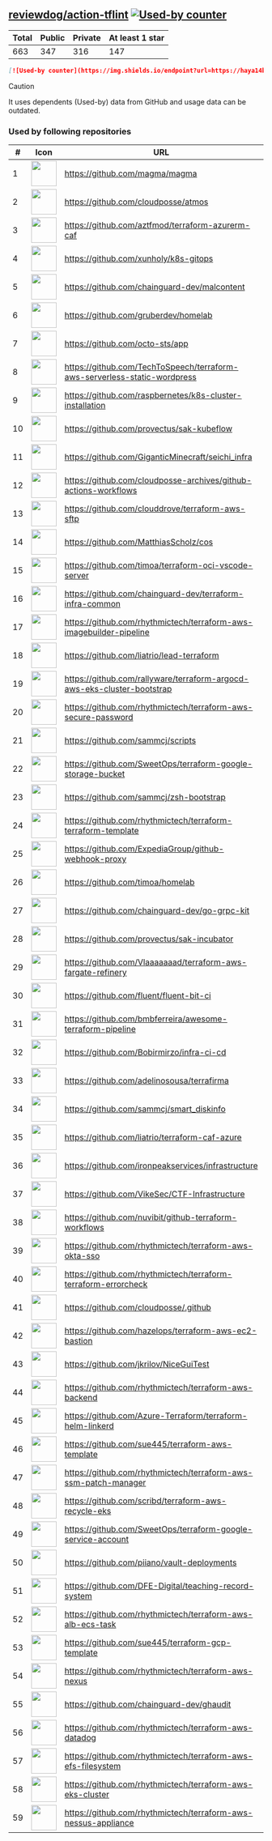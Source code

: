 





## [reviewdog/action-tflint](https://github.com/reviewdog/action-tflint) [![Used-by counter](https://img.shields.io/endpoint?url=https://haya14busa.github.io/github-used-by/data/reviewdog/action-tflint/shieldsio.json)](https://github.com/haya14busa/github-used-by/tree/main/repo/reviewdog/action-tflint)

| Total | Public | Private | At least 1 star
| ----- | ------ | ------- | ---------------
| 663 | 347 | 316 | 147 |

```md
[![Used-by counter](https://img.shields.io/endpoint?url=https://haya14busa.github.io/github-used-by/data/reviewdog/action-tflint/shieldsio.json)](https://github.com/haya14busa/github-used-by/tree/main/repo/reviewdog/action-tflint)
```

> [!CAUTION]
> It uses dependents (Used-by) data from GitHub and usage data can be outdated.

### Used by following repositories

| # | Icon | URL | Stars |
| -- | -- | -- | -- | 
|1|<img src="https://github.com/magma.png" width=50 height=50>|https://github.com/magma/magma|1753|
|2|<img src="https://github.com/cloudposse.png" width=50 height=50>|https://github.com/cloudposse/atmos|1099|
|3|<img src="https://github.com/aztfmod.png" width=50 height=50>|https://github.com/aztfmod/terraform-azurerm-caf|578|
|4|<img src="https://github.com/xunholy.png" width=50 height=50>|https://github.com/xunholy/k8s-gitops|571|
|5|<img src="https://github.com/chainguard-dev.png" width=50 height=50>|https://github.com/chainguard-dev/malcontent|533|
|6|<img src="https://github.com/gruberdev.png" width=50 height=50>|https://github.com/gruberdev/homelab|220|
|7|<img src="https://github.com/octo-sts.png" width=50 height=50>|https://github.com/octo-sts/app|208|
|8|<img src="https://github.com/TechToSpeech.png" width=50 height=50>|https://github.com/TechToSpeech/terraform-aws-serverless-static-wordpress|196|
|9|<img src="https://github.com/raspbernetes.png" width=50 height=50>|https://github.com/raspbernetes/k8s-cluster-installation|115|
|10|<img src="https://github.com/provectus.png" width=50 height=50>|https://github.com/provectus/sak-kubeflow|64|
|11|<img src="https://github.com/GiganticMinecraft.png" width=50 height=50>|https://github.com/GiganticMinecraft/seichi_infra|63|
|12|<img src="https://github.com/cloudposse-archives.png" width=50 height=50>|https://github.com/cloudposse-archives/github-actions-workflows|39|
|13|<img src="https://github.com/clouddrove.png" width=50 height=50>|https://github.com/clouddrove/terraform-aws-sftp|36|
|14|<img src="https://github.com/MatthiasScholz.png" width=50 height=50>|https://github.com/MatthiasScholz/cos|34|
|15|<img src="https://github.com/timoa.png" width=50 height=50>|https://github.com/timoa/terraform-oci-vscode-server|27|
|16|<img src="https://github.com/chainguard-dev.png" width=50 height=50>|https://github.com/chainguard-dev/terraform-infra-common|24|
|17|<img src="https://github.com/rhythmictech.png" width=50 height=50>|https://github.com/rhythmictech/terraform-aws-imagebuilder-pipeline|20|
|18|<img src="https://github.com/liatrio.png" width=50 height=50>|https://github.com/liatrio/lead-terraform|19|
|19|<img src="https://github.com/rallyware.png" width=50 height=50>|https://github.com/rallyware/terraform-argocd-aws-eks-cluster-bootstrap|18|
|20|<img src="https://github.com/rhythmictech.png" width=50 height=50>|https://github.com/rhythmictech/terraform-aws-secure-password|18|
|21|<img src="https://github.com/sammcj.png" width=50 height=50>|https://github.com/sammcj/scripts|16|
|22|<img src="https://github.com/SweetOps.png" width=50 height=50>|https://github.com/SweetOps/terraform-google-storage-bucket|16|
|23|<img src="https://github.com/sammcj.png" width=50 height=50>|https://github.com/sammcj/zsh-bootstrap|14|
|24|<img src="https://github.com/rhythmictech.png" width=50 height=50>|https://github.com/rhythmictech/terraform-terraform-template|14|
|25|<img src="https://github.com/ExpediaGroup.png" width=50 height=50>|https://github.com/ExpediaGroup/github-webhook-proxy|12|
|26|<img src="https://github.com/timoa.png" width=50 height=50>|https://github.com/timoa/homelab|12|
|27|<img src="https://github.com/chainguard-dev.png" width=50 height=50>|https://github.com/chainguard-dev/go-grpc-kit|11|
|28|<img src="https://github.com/provectus.png" width=50 height=50>|https://github.com/provectus/sak-incubator|11|
|29|<img src="https://github.com/Vlaaaaaaad.png" width=50 height=50>|https://github.com/Vlaaaaaaad/terraform-aws-fargate-refinery|10|
|30|<img src="https://github.com/fluent.png" width=50 height=50>|https://github.com/fluent/fluent-bit-ci|10|
|31|<img src="https://github.com/bmbferreira.png" width=50 height=50>|https://github.com/bmbferreira/awesome-terraform-pipeline|10|
|32|<img src="https://github.com/Bobirmirzo.png" width=50 height=50>|https://github.com/Bobirmirzo/infra-ci-cd|10|
|33|<img src="https://github.com/adelinosousa.png" width=50 height=50>|https://github.com/adelinosousa/terrafirma|9|
|34|<img src="https://github.com/sammcj.png" width=50 height=50>|https://github.com/sammcj/smart_diskinfo|9|
|35|<img src="https://github.com/liatrio.png" width=50 height=50>|https://github.com/liatrio/terraform-caf-azure|9|
|36|<img src="https://github.com/ironpeakservices.png" width=50 height=50>|https://github.com/ironpeakservices/infrastructure|9|
|37|<img src="https://github.com/VikeSec.png" width=50 height=50>|https://github.com/VikeSec/CTF-Infrastructure|8|
|38|<img src="https://github.com/nuvibit.png" width=50 height=50>|https://github.com/nuvibit/github-terraform-workflows|8|
|39|<img src="https://github.com/rhythmictech.png" width=50 height=50>|https://github.com/rhythmictech/terraform-aws-okta-sso|8|
|40|<img src="https://github.com/rhythmictech.png" width=50 height=50>|https://github.com/rhythmictech/terraform-terraform-errorcheck|8|
|41|<img src="https://github.com/cloudposse.png" width=50 height=50>|https://github.com/cloudposse/.github|7|
|42|<img src="https://github.com/hazelops.png" width=50 height=50>|https://github.com/hazelops/terraform-aws-ec2-bastion|7|
|43|<img src="https://github.com/jkrilov.png" width=50 height=50>|https://github.com/jkrilov/NiceGuiTest|7|
|44|<img src="https://github.com/rhythmictech.png" width=50 height=50>|https://github.com/rhythmictech/terraform-aws-backend|7|
|45|<img src="https://github.com/Azure-Terraform.png" width=50 height=50>|https://github.com/Azure-Terraform/terraform-helm-linkerd|7|
|46|<img src="https://github.com/sue445.png" width=50 height=50>|https://github.com/sue445/terraform-aws-template|7|
|47|<img src="https://github.com/rhythmictech.png" width=50 height=50>|https://github.com/rhythmictech/terraform-aws-ssm-patch-manager|7|
|48|<img src="https://github.com/scribd.png" width=50 height=50>|https://github.com/scribd/terraform-aws-recycle-eks|7|
|49|<img src="https://github.com/SweetOps.png" width=50 height=50>|https://github.com/SweetOps/terraform-google-service-account|7|
|50|<img src="https://github.com/piiano.png" width=50 height=50>|https://github.com/piiano/vault-deployments|6|
|51|<img src="https://github.com/DFE-Digital.png" width=50 height=50>|https://github.com/DFE-Digital/teaching-record-system|6|
|52|<img src="https://github.com/rhythmictech.png" width=50 height=50>|https://github.com/rhythmictech/terraform-aws-alb-ecs-task|6|
|53|<img src="https://github.com/sue445.png" width=50 height=50>|https://github.com/sue445/terraform-gcp-template|6|
|54|<img src="https://github.com/rhythmictech.png" width=50 height=50>|https://github.com/rhythmictech/terraform-aws-nexus|6|
|55|<img src="https://github.com/chainguard-dev.png" width=50 height=50>|https://github.com/chainguard-dev/ghaudit|5|
|56|<img src="https://github.com/rhythmictech.png" width=50 height=50>|https://github.com/rhythmictech/terraform-aws-datadog|5|
|57|<img src="https://github.com/rhythmictech.png" width=50 height=50>|https://github.com/rhythmictech/terraform-aws-efs-filesystem|5|
|58|<img src="https://github.com/rhythmictech.png" width=50 height=50>|https://github.com/rhythmictech/terraform-aws-eks-cluster|5|
|59|<img src="https://github.com/rhythmictech.png" width=50 height=50>|https://github.com/rhythmictech/terraform-aws-nessus-appliance|5|
